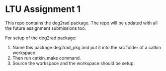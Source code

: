 # LTU Assignment 1

This repo contains the deg2rad package. The repo will be updated with all the future assignment submissions too. 

For setup of the deg2rad package:
1. Name this package deg2rad_pkg and put it into the src folder of a catkin workspace. 
2. Then run catkin_make command.
3. Source the workspace and the workspace should be setup.
